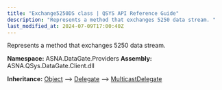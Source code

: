 ```yaml
---
title: "Exchange5250DS class | QSYS API Reference Guide"
description: "Represents a method that exchanges 5250 data stream. "
last_modified_at: 2024-07-09T17:00:40Z
---
```


Represents a method that exchanges 5250 data stream.

**Namespace:** ASNA.DataGate.Providers
**Assembly:** ASNA.QSys.DataGate.Client.dll

**Inheritance:** [Object](https://docs.microsoft.com/en-us/dotnet/api/system.object) --> [Delegate](https://learn.microsoft.com/en-US/dotnet/csharp/programming-guide/delegates/) --> [MulticastDelegate](https://learn.microsoft.com/en-us/dotnet/api/system.multicastdelegate?view=net-8.0)
<br>
<br>
